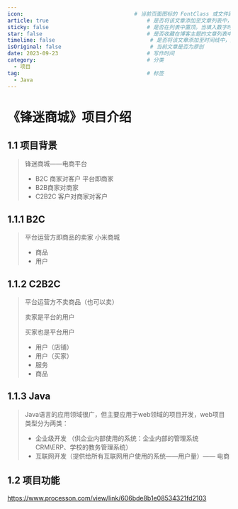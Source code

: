 ```yaml
---
icon:                                   # 当前页面图标的 FontClass 或文件路径
article: true                               # 是否将该文章添加至文章列表中，默认true
sticky: false                               # 是否在列表中置顶。当填入数字时，数字越大，排名越靠前 ，默认false
star: false                                 # 是否收藏在博客主题的文章列表中。当填入数字时，数字越大，排名越靠前，默认false。
timeline: false                              # 是否将该文章添加至时间线中，默认true
isOriginal: false                            # 当前文章是否为原创
date: 2023-09-23                            # 写作时间
category:                                   # 分类
  - 项目
tag:                                        # 标签
  - Java
---
```



# 《锋迷商城》项目介绍

## 1.1 项目背景

> 锋迷商城——电商平台
>
> - B2C 商家对客户   平台即商家
> - B2B商家对商家
> - C2B2C 客户对商家对客户

## 1.1.1 B2C

> 平台运营方即商品的卖家    小米商城
>
> - 商品
> - 用户

## 1.1.2 C2B2C

> 平台运营方不卖商品（也可以卖）
>
> 卖家是平台的用户
>
> 买家也是平台用户
>
> - 用户（店铺）
> - 用户（买家）
> - 服务
> - 商品

## 1.1.3 Java

> Java语言的应用领域很广，但主要应用于web领域的项目开发，web项目类型分为两类：
>
> - 企业级开发 （供企业内部使用的系统：企业内部的管理系统CRM\ERP、学校的教务管理系统）
> - 互联网开发（提供给所有互联网用户使用的系统——用户量）—— 电商



## 1.2 项目功能

https://www.processon.com/view/link/606bde8b1e08534321fd2103

